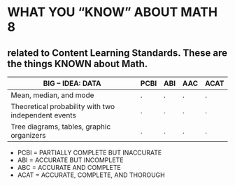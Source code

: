 # WHAT YOU “KNOW” ABOUT MATH 8
## related to Content Learning Standards.  These are the things KNOWN about Math.

BIG – IDEA: DATA | PCBI | ABI | AAC | ACAT
--- | --- | --- | --- | --- 
Mean, median, and mode | . | . | . | .
Theoretical probability with two independent events | . | . | . | .
Tree diagrams, tables, graphic organizers | . | . | . | .

- PCBI = PARTIALLY COMPLETE BUT INACCURATE
- ABI = ACCURATE BUT INCOMPLETE
- ABC = ACCURATE AND COMPLETE
- ACAT = ACCURATE, COMPLETE, AND THOROUGH


